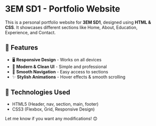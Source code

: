 # 3EM SD1 - Portfolio Website

This is a personal portfolio website for **3EM SD1**, designed using **HTML & CSS**. It showcases different sections like Home, About, Education, Experience, and Contact.

## 🌟 Features

- 🖥️ **Responsive Design** - Works on all devices  
- 🎨 **Modern & Clean UI** - Simple and professional  
- 🔗 **Smooth Navigation** - Easy access to sections  
- ✨ **Stylish Animations** - Hover effects & smooth scrolling  

## 🚀 Technologies Used

- HTML5 (Header, nav, section, main, footer)
- CSS3 (Flexbox, Grid, Responsive Design)  

Let me know if you want any modifications! 😊

